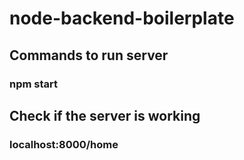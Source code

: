 # node-backend-boilerplate

## Commands to run server
### npm start

## Check if the server is working
### localhost:8000/home
